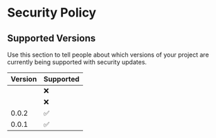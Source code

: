 # Security Policy

## Supported Versions

Use this section to tell people about which versions of your project are
currently being supported with security updates.

| Version | Supported          |
| ------- | ------------------ |
|         | :x:                |
|         | :x:                |
| 0.0.2   | :white_check_mark: |
| 0.0.1   | :white_check_mark: |
